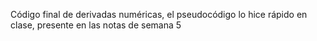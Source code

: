 Código final de derivadas numéricas, el pseudocódigo lo hice rápido en clase, presente en las notas de semana 5
